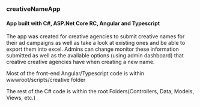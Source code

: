 <h3> creativeNameApp </h3>
<h4>App built with C#, ASP.Net Core RC, Angular and Typescript</h4>
<p>The app was created for creative agencies to submit creative names for their ad campaigns as well as take 
a look at existing ones and be able to export them into excel. Admins can change monitor these information submitted as well as
the available options (using admin dashboard)
that creative creative agencies have when creating a new name.</p>
<p>Most of the front-end Angular/Typescript code is within wwwroot/scripts/creative folder</p>
<p>The rest of the C# code is within the root Folders(Controllers, Data, Models, Views, etc.)</p>
